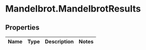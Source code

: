# Mandelbrot.MandelbrotResults

## Properties
Name | Type | Description | Notes
------------ | ------------- | ------------- | -------------


